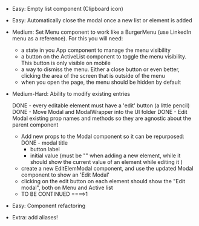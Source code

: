 - Easy: Empty list component (Clipboard icon)
- Easy: Automatically close the modal once a new list or element is added
- Medium: Set Menu component to work like a BurgerMenu (use LinkedIn menu as a reference). For this you will need:

  - a state in you App component to manage the menu visibility
  - a button on the ActiveList component to toggle the menu visibility. This button is only visible on mobile
  - a way to dismiss the menu. Either a close button or even better, clicking the area of the screen that is outside of the menu
  - when you open the page, the menu should be hidden by default

- Medium-Hard: Ability to modify existing entries

  DONE - every editable element must have a 'edit' button (a little pencil)
  DONE - Move Modal and ModalWrapper into the UI folder
  DONE - Edit Modal existing prop names and methods so they are agnostic about the parent component

  - Add new props to the Modal component so it can be repurposed:
    DONE - modal title
    - button label
    - initial value (must be "" when adding a new element, while it should show the current value of an element while editing it )
  - create a new EditElemModal component, and use the updated Modal component to show an 'Edit Modal'
  - clicking on the edit button on each element should show the "Edit modal", both on Menu and Active list
  - TO BE CONTINUED ====>1

- Easy: Component refactoring
- Extra: add aliases!
